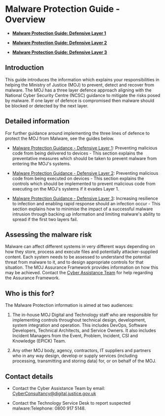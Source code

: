 # Malware Protection Guide - Overview

-   **[Malware Protection Guide: Defensive Layer 1](malware-protection-guidance-defensive-layer-1.md)**  

-   **[Malware Protection Guide: Defensive Layer 2](malware-protection-guidance-defensive-layer-2.md)**  

-   **[Malware Protection Guide: Defensive Layer 3](malware-protection-guidance-defensive-layer-3.md)**  


## Introduction

This guide introduces the information which explains your responsibilities in helping the Ministry of Justice \(MOJ\) to prevent, detect and recover from malware. The MOJ has a three layer defence approach aligning with the National Cyber Security Centre \(NCSC\) guidance to mitigate the risks posed by malware. If one layer of defence is compromised then malware should be blocked or detected by the next layer.

## Detailed information

For further guidance around implementing the three lines of defence to protect the MOJ from Malware, see the guides below.

-   [Malware Protection Guidance - Defensive Layer 1](malware-protection-guidance-defensive-layer-1.md): Preventing malicious code from being delivered to devices - This section explains the preventative measures which should be taken to prevent malware from entering the MOJ's systems.

-   [Malware Protection Guidance - Defensive Layer 2](malware-protection-guidance-defensive-layer-2.md): Preventing malicious code from being executed on devices - This section explains the controls which should be implemented to prevent malicious code from executing on the MOJ's systems if it evades Layer 1.

-   [Malware Protection Guidance - Defensive Layer 3](malware-protection-guidance-defensive-layer-3.md): Increasing resilience to infection and enabling rapid response should an infection occur - This section explains how to minimise the impact of a successful malware intrusion through backing up information and limiting malware's ability to spread if the first two layers fail.


## Assessing the malware risk

Malware can affect different systems in very different ways depending on how they store, process and execute files and potentially attacker-supplied content. Each system needs to be assessed to understand the potential threat from malware to it, and to design appropriate controls for that situation. The MOJ Assurance Framework provides information on how this may be achieved. Contact the [Cyber Assistance Team](#contact-details) for help regarding the Assurance Framework.

## Who is this for?

The Malware Protection information is aimed at two audiences:

1.  The in-house MOJ Digital and Technology staff who are responsible for implementing controls throughout technical design, development, system integration and operation. This includes DevOps, Software Developers, Technical Architects, and Service Owners. It also includes Incident Managers from the Event, Problem, Incident, CSI and Knowledge \(EPICK\) Team.

2.  Any other MOJ body, agency, contractors, IT suppliers and partners who in any way design, develop or supply services \(including processing, transmitting and storing data\) for, or on behalf of the MOJ.


## Contact details

-   Contact the Cyber Assistance Team by email: [CyberConsultancy@digital.justice.gov.uk](mailto:CyberConsultancy@digital.justice.gov.uk)

-   Contact the Technology Service Desk to report suspected malware:Telephone: 0800 917 5148.



